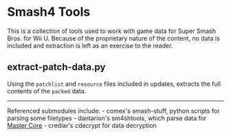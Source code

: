 # Smash4 Tools

This is a collection of tools used to work with game data for Super Smash Bros. for Wii U. Because of the proprietary nature of the content, no data is included and extraction is left as an exercise to the reader.

## extract-patch-data.py
Using the `patchlist` and `resource` files included in updates, extracts the full contents of the `packed` data.

----

Referenced submodules include:
	- comex's smash-stuff, python scripts for parsing some filetypes
	- dantarion's sm4shtools, which parse data for [Master Core](http://opensa.dantarion.com/s4/mastercore3/)
	- crediar's cdecrypt for data decryption